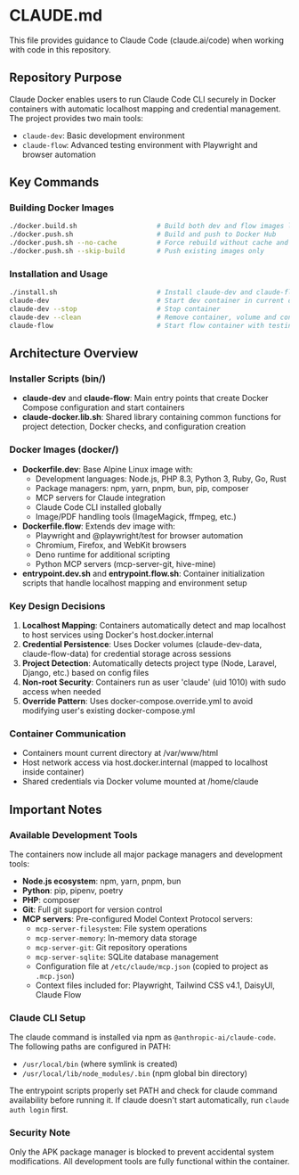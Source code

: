 # CLAUDE.md

This file provides guidance to Claude Code (claude.ai/code) when working with code in this repository.

## Repository Purpose

Claude Docker enables users to run Claude Code CLI securely in Docker containers with automatic localhost mapping and credential management. The project provides two main tools:
- `claude-dev`: Basic development environment
- `claude-flow`: Advanced testing environment with Playwright and browser automation

## Key Commands

### Building Docker Images
```bash
./docker.build.sh                    # Build both dev and flow images locally
./docker.push.sh                     # Build and push to Docker Hub
./docker.push.sh --no-cache          # Force rebuild without cache and push
./docker.push.sh --skip-build        # Push existing images only
```

### Installation and Usage
```bash
./install.sh                         # Install claude-dev and claude-flow globally
claude-dev                           # Start dev container in current directory
claude-dev --stop                    # Stop container
claude-dev --clean                   # Remove container, volume and config
claude-flow                          # Start flow container with testing tools
```

## Architecture Overview

### Installer Scripts (bin/)
- **claude-dev** and **claude-flow**: Main entry points that create Docker Compose configuration and start containers
- **claude-docker.lib.sh**: Shared library containing common functions for project detection, Docker checks, and configuration creation

### Docker Images (docker/)
- **Dockerfile.dev**: Base Alpine Linux image with:
  - Development languages: Node.js, PHP 8.3, Python 3, Ruby, Go, Rust
  - Package managers: npm, yarn, pnpm, bun, pip, composer
  - MCP servers for Claude integration
  - Claude Code CLI installed globally
  - Image/PDF handling tools (ImageMagick, ffmpeg, etc.)
- **Dockerfile.flow**: Extends dev image with:
  - Playwright and @playwright/test for browser automation
  - Chromium, Firefox, and WebKit browsers
  - Deno runtime for additional scripting
  - Python MCP servers (mcp-server-git, hive-mine)
- **entrypoint.dev.sh** and **entrypoint.flow.sh**: Container initialization scripts that handle localhost mapping and environment setup

### Key Design Decisions
1. **Localhost Mapping**: Containers automatically detect and map localhost to host services using Docker's host.docker.internal
2. **Credential Persistence**: Uses Docker volumes (claude-dev-data, claude-flow-data) for credential storage across sessions
3. **Project Detection**: Automatically detects project type (Node, Laravel, Django, etc.) based on config files
4. **Non-root Security**: Containers run as user 'claude' (uid 1010) with sudo access when needed
5. **Override Pattern**: Uses docker-compose.override.yml to avoid modifying user's existing docker-compose.yml

### Container Communication
- Containers mount current directory at /var/www/html
- Host network access via host.docker.internal (mapped to localhost inside container)
- Shared credentials via Docker volume mounted at /home/claude

## Important Notes

### Available Development Tools
The containers now include all major package managers and development tools:
- **Node.js ecosystem**: npm, yarn, pnpm, bun
- **Python**: pip, pipenv, poetry
- **PHP**: composer
- **Git**: Full git support for version control
- **MCP servers**: Pre-configured Model Context Protocol servers:
  - `mcp-server-filesystem`: File system operations
  - `mcp-server-memory`: In-memory data storage
  - `mcp-server-git`: Git repository operations
  - `mcp-server-sqlite`: SQLite database management
  - Configuration file at `/etc/claude/mcp.json` (copied to project as `.mcp.json`)
  - Context files included for: Playwright, Tailwind CSS v4.1, DaisyUI, Claude Flow

### Claude CLI Setup
The claude command is installed via npm as `@anthropic-ai/claude-code`. The following paths are configured in PATH:
- `/usr/local/bin` (where symlink is created)
- `/usr/local/lib/node_modules/.bin` (npm global bin directory)

The entrypoint scripts properly set PATH and check for claude command availability before running it. If claude doesn't start automatically, run `claude auth login` first.

### Security Note
Only the APK package manager is blocked to prevent accidental system modifications. All development tools are fully functional within the container.